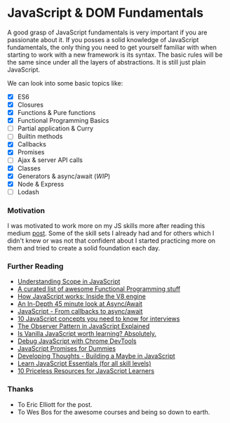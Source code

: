 # JavaScript & DOM Fundamentals

A good grasp of JavaScript fundamentals is very important if you are passionate about it. If you posses a solid knowledge of JavaScript fundamentals, the only thing you need to get yourself familiar with when starting to work with a new framework is its syntax. The basic rules will be the same since under all the layers of abstractions. It is still just plain JavaScript.

We can look into some basic topics like:

- [x] ES6
- [x] Closures
- [x] Functions & Pure functions
- [x] Functional Programming Basics
- [ ] Partial application & Curry
- [ ] Builtin methods
- [x] Callbacks
- [x] Promises
- [ ] Ajax & server API calls
- [x] Classes
- [x] Generators & async/await (_WIP_)
- [x] Node & Express
- [ ] Lodash

### Motivation

I was motivated to work more on my JS skills more after reading this medium [post][post-link]. Some of the skill sets I already had and for others which I didn't knew or was not that confident about I started practicing more on them and tried to create a solid foundation each day.

### Further Reading

- [Understanding Scope in JavaScript][scope-javaScript]
- [A curated list of awesome Functional Programming stuff][Awesome-FP]
- [How JavaScript works: Inside the V8 engine][V8-engine]
- [An In-Depth 45 minute look at Async/Await][youtube-link-1]
- [JavaScript - From callbacks to async/await][callbacks]
- [10 JavaScript concepts you need to know for interviews][interviews]
- [The Observer Pattern in JavaScript Explained][observer]
- [Is Vanilla JavaScript worth learning? Absolutely.][vanilla-javaScript]
- [Debug JavaScript with Chrome DevTools][debug-javaScript]
- [JavaScript Promises for Dummies][javaScript-promises]
- [Developing Thoughts - Building a Maybe in JavaScript][developing-thoughts]
- [Learn JavaScript Essentials (for all skill levels)][Learn-JavaScript-Essentials]
- [10 Priceless Resources for JavaScript Learners][Priceless-Resources-JS]

### Thanks

- To Eric Elliott for the post.
- To Wes Bos for the awesome courses and being so down to earth.

[scope-javaScript]: https://developer.telerik.com/topics/web-development/understanding-scope-in-javascript/
[interviews]: https://dev.to/arnavaggarwal/10-javascript-concepts-you-need-to-know-for-interviews
[post-link]: https://medium.com/javascript-scene/top-javascript-frameworks-topics-to-learn-in-2017-700a397b711
[developing-thoughts]: http://developingthoughts.co.uk/building-a-maybe-in-javascript/
[V8-engine]: https://blog.sessionstack.com/how-javascript-works-inside-the-v8-engine-5-tips-on-how-to-write-optimized-code-ac089e62b12e
[youtube-link-1]: https://youtu.be/f57IHEeDNcA
[observer]: https://pawelgrzybek.com/the-observer-pattern-in-javascript-explained/
[callbacks]: https://medium.com/@daspinola/javascript-from-callbacks-to-async-await-1cc090ddad99
[vanilla-javaScript]: https://medium.freecodecamp.org/is-vanilla-javascript-worth-learning-absolutely-c2c67140ac34
[debug-javaScript]:https://codeburst.io/learn-how-to-debug-javascript-with-chrome-devtools-9514c58479db
[javaScript-promises]: https://scotch.io/tutorials/javascript-promises-for-dummies
[Awesome-FP]: https://github.com/stoeffel/awesome-fp-js#awesome-fp-js-
[Learn-JavaScript-Essentials]: https://medium.com/javascript-scene/learn-javascript-b631a4af11f2
[Priceless-Resources-JS]: https://medium.com/javascript-scene/10-priceless-resources-for-javascript-learners-bbf2f7d7f84e

